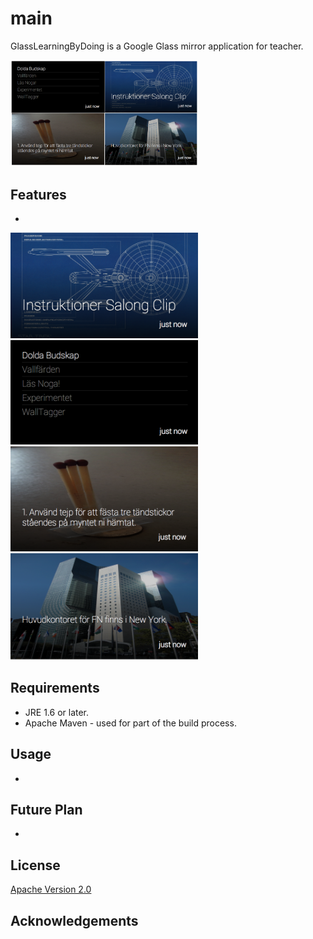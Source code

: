 main
====

GlassLearningByDoing is a Google Glass mirror application for teacher.  

<img src="https://raw.githubusercontent.com/Elekron/main/master/imges/exempleOfAllCard.png" width="300" />&nbsp;&nbsp;&nbsp;&nbsp;



## Features
* 


<img src="https://raw.githubusercontent.com/Elekron/main/master/imges/exempleNotificationCard.png" width="300" />
<img src="https://raw.githubusercontent.com/Elekron/main/master/imges/exempleListCard.png" width="300" />
<img src="https://raw.githubusercontent.com/Elekron/main/master/imges/exempleTaskCard.png" width="300" />
<img src="https://raw.githubusercontent.com/Elekron/main/master/imges/exempleInfoCard.png" width="300" />



## Requirements
* JRE 1.6 or later.
* Apache Maven - used for part of the build process.

## Usage
* 


## Future Plan
* 

## License

[Apache Version 2.0](http://www.apache.org/licenses/LICENSE-2.0.html)

## Acknowledgements
